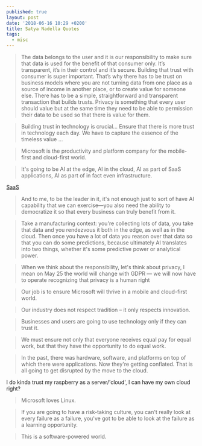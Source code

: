 ```yaml
---
published: true
layout: post
date: '2018-06-16 10:29 +0200'
title: Satya Nadella Quotes
tags:
  - misc
---
```

> The data belongs to the user and it is our responsibility to make sure that data is used for the benefit of that consumer only. It’s transparent, it’s in their control and it’s secure. Building that trust with consumer is super important. That’s why there has to be trust on business models where you are not turning data from one place as a source of income in another place, or to create value for someone else. There has to be a simple, straightforward and transparent transaction that builds trusts. Privacy is something that every user should value but at the same time they need to be able to permission their data to be used so that there is value for them.

> Building trust in technology is crucial... Ensure that there is more trust in technology each day. We have to capture the essence of the timeless value ...

> Microsoft is the productivity and platform company for the mobile-first and cloud-first world.

> It's going to be AI at the edge, AI in the cloud, AI as part of SaaS applications, AI as part of in fact even infrastructure.

[SaaS](https://en.wikipedia.org/wiki/Software_as_a_service)

> And to me, to be the leader in it, it's not enough just to sort of have AI capability that we can exercise—you also need the ability to democratize it so that every business can truly benefit from it.

> Take a manufacturing context: you're collecting lots of data, you take that data and you rendezvous it both in the edge, as well as in the cloud. Then once you have a lot of data you reason over that data so that you can do some predictions, because ultimately AI translates into two things, whether it's some predictive power or analytical power.

> When we think about the responsibility, let's think about privacy, I mean on May 25 the world will change with GDPR — we will now have to operate recognizing that privacy is a human right

> Our job is to ensure Microsoft will thrive in a mobile and cloud-first world.

> Our industry does not respect tradition – it only respects innovation.

> Businesses and users are going to use technology only if they can trust it.

> We must ensure not only that everyone receives equal pay for equal work, but that they have the opportunity to do equal work.

> In the past, there was hardware, software, and platforms on top of which there were applications. Now they're getting conflated. That is all going to get disrupted by the move to the cloud.

I do kinda trust my raspberry as a server/'cloud', I can have my own cloud right?

> Microsoft loves Linux.

> If you are going to have a risk-taking culture, you can't really look at every failure as a failure, you've got to be able to look at the failure as a learning opportunity.

> This is a software-powered world.


